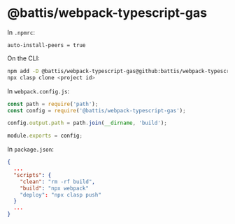 # @battis/webpack-typescript-gas

In `.npmrc`:

```
auto-install-peers = true
```
On the CLI:
```bash
npm add -D @battis/webpack-typescript-gas@github:battis/webpack-typescript-gas
npx clasp clone <project id>
```

In `webpack.config.js`:

```js
const path = require('path');
const config = require('@battis/webpack-typescript-gas');

config.output.path = path.join(__dirname, 'build');

module.exports = config;
```

In `package.json`:

```json
{
  ...
  "scripts": {
    "clean": "rm -rf build",
    "build": "npx webpack"
    "deploy": "npx clasp push"
  }
  ...
}
```
